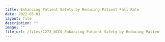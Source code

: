 ```yaml
---
title: Enhancing Patient Safety by Reducing Patient Fall Rate
date: 2022-05-01
layout: file
description: ""
image: ""
file_url: /files/C273_NCCS_Enhancing Patient Safety by Reducing Patient Fall Rate.pdf
---
```

